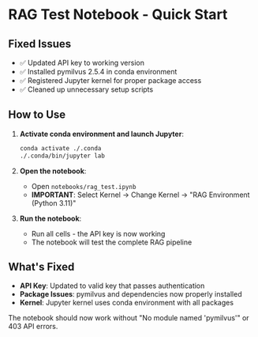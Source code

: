 # RAG Test Notebook - Quick Start

## Fixed Issues
- ✅ Updated API key to working version
- ✅ Installed pymilvus 2.5.4 in conda environment
- ✅ Registered Jupyter kernel for proper package access
- ✅ Cleaned up unnecessary setup scripts

## How to Use

1. **Activate conda environment and launch Jupyter**:
   ```bash
   conda activate ./.conda
   ./.conda/bin/jupyter lab
   ```

2. **Open the notebook**:
   - Open `notebooks/rag_test.ipynb`
   - **IMPORTANT**: Select Kernel → Change Kernel → "RAG Environment (Python 3.11)"

3. **Run the notebook**:
   - Run all cells - the API key is now working
   - The notebook will test the complete RAG pipeline

## What's Fixed
- **API Key**: Updated to valid key that passes authentication
- **Package Issues**: pymilvus and dependencies now properly installed
- **Kernel**: Jupyter kernel uses conda environment with all packages

The notebook should now work without "No module named 'pymilvus'" or 403 API errors.